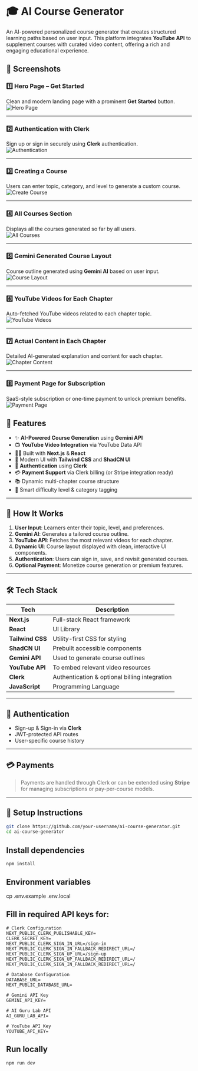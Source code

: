 # 🎓 AI Course Generator

An AI-powered personalized course generator that creates structured learning paths based on user input. This platform integrates **YouTube API** to supplement courses with curated video content, offering a rich and engaging educational experience.

## 📸 Screenshots

### 1️⃣ Hero Page – Get Started
Clean and modern landing page with a prominent **Get Started** button.  
![Hero Page](./pp1.png)

---

### 2️⃣ Authentication with Clerk
Sign up or sign in securely using **Clerk** authentication.  
![Authentication](./pp2.png)

---

### 3️⃣ Creating a Course
Users can enter topic, category, and level to generate a custom course.  
![Create Course](./pp3.png)

---

### 4️⃣ All Courses Section
Displays all the courses generated so far by all users.  
![All Courses](./pp4.png)

---

### 5️⃣ Gemini Generated Course Layout
Course outline generated using **Gemini AI** based on user input.  
![Course Layout](./pp5.png)

---

### 6️⃣ YouTube Videos for Each Chapter
Auto-fetched YouTube videos related to each chapter topic.  
![YouTube Videos](./pp6.png)

---

### 7️⃣ Actual Content in Each Chapter
Detailed AI-generated explanation and content for each chapter.  
![Chapter Content](./pp7.png)

---

### 8️⃣ Payment Page for Subscription
SaaS-style subscription or one-time payment to unlock premium benefits.  
![Payment Page](./pp8.png)

## 🚀 Features

- ✨ **AI-Powered Course Generation** using **Gemini API**
- 📺 **YouTube Video Integration** via YouTube Data API
- 🧑‍💻 Built with **Next.js** & **React**
- 💅 Modern UI with **Tailwind CSS** and **ShadCN UI**
- 🔐 **Authentication** using **Clerk**
- 💳 **Payment Support** via Clerk billing (or Stripe integration ready)
- 📚 Dynamic multi-chapter course structure
- 🧠 Smart difficulty level & category tagging

---

## 🧠 How It Works

1. **User Input**: Learners enter their topic, level, and preferences.
2. **Gemini AI**: Generates a tailored course outline.
3. **YouTube API**: Fetches the most relevant videos for each chapter.
4. **Dynamic UI**: Course layout displayed with clean, interactive UI components.
5. **Authentication**: Users can sign in, save, and revisit generated courses.
6. **Optional Payment**: Monetize course generation or premium features.

---

## 🛠️ Tech Stack

| Tech            | Description                                 |
|-----------------|---------------------------------------------|
| **Next.js**     | Full-stack React framework                  |
| **React**       | UI Library                                  |
| **Tailwind CSS**| Utility-first CSS for styling               |
| **ShadCN UI**   | Prebuilt accessible components              |
| **Gemini API**  | Used to generate course outlines            |
| **YouTube API** | To embed relevant video resources           |
| **Clerk**       | Authentication & optional billing integration |
| **JavaScript**  | Programming Language                        |

---

## 🔐 Authentication

- Sign-up & Sign-in via **Clerk**
- JWT-protected API routes
- User-specific course history

---

## 💳 Payments

> Payments are handled through Clerk or can be extended using **Stripe** for managing subscriptions or pay-per-course models.

---

## 🧪 Setup Instructions

```bash
git clone https://github.com/your-username/ai-course-generator.git
cd ai-course-generator
```
## Install dependencies
```
npm install
```
## Environment variables
cp .env.example .env.local
## Fill in required API keys for:
```
# Clerk Configuration
NEXT_PUBLIC_CLERK_PUBLISHABLE_KEY=
CLERK_SECRET_KEY=
NEXT_PUBLIC_CLERK_SIGN_IN_URL=/sign-in
NEXT_PUBLIC_CLERK_SIGN_IN_FALLBACK_REDIRECT_URL=/
NEXT_PUBLIC_CLERK_SIGN_UP_URL=/sign-up
NEXT_PUBLIC_CLERK_SIGN_UP_FALLBACK_REDIRECT_URL=/
NEXT_PUBLIC_CLERK_SIGN_IN_FALLBACK_REDIRECT_URL=/

# Database Configuration
DATABASE_URL=
NEXT_PUBLIC_DATABASE_URL=

# Gemini API Key
GEMINI_API_KEY=

# AI Guru Lab API
AI_GURU_LAB_API=

# YouTube API Key
YOUTUBE_API_KEY=

```
## Run locally
```
npm run dev
```
